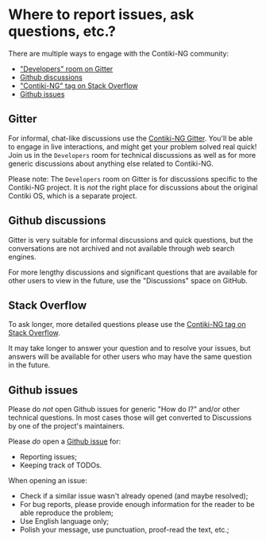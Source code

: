 # Where to report issues, ask questions, etc.?

There are multiple ways to engage with the Contiki-NG community:

* ["Developers" room on Gitter](https://gitter.im/contiki-ng)
* [Github discussions](https://github.com/contiki-ng/contiki-ng/discussions)
* ["Contiki-NG" tag on Stack Overflow](https://stackoverflow.com/questions/tagged/contiki-ng)
* [Github issues](https://github.com/contiki-ng/contiki-ng/issues)

## Gitter

For informal, chat-like discussions use the [Contiki-NG Gitter](https://gitter.im/contiki-ng). You'll be able to engage in live interactions, and might get your problem solved real quick! Join us in the `Developers` room for technical discussions as well as for more generic discussions about anything else related to Contiki-NG.

Please note: The `Developers` room on Gitter is for discussions specific to the Contiki-NG project. It is _not_ the right place for discussions about the original Contiki OS, which is a separate project.

## Github discussions

Gitter is very suitable for informal discussions and quick questions, but the conversations are not archived and not available through web search engines.

For more lengthy discussions and significant questions that are available for other users to view in the future, use the "Discussions" space on GitHub.

## Stack Overflow

To ask longer, more detailed questions please use the [Contiki-NG tag on Stack Overflow](https://stackoverflow.com/questions/tagged/contiki-ng).

It may take longer to answer your question and to resolve your issues, but answers will be available for other users who may have the same question in the future.

## Github issues

Please do _not_ open Github issues for generic "How do I?" and/or other technical questions. In most cases those will get converted to Discussions by one of the project's maintainers.

Please _do_ open a [Github issue](https://github.com/contiki-ng/contiki-ng/issues) for:

* Reporting issues;
* Keeping track of TODOs.

When opening an issue:
* Check if a similar issue wasn't already opened (and maybe resolved);
* For bug reports, please provide enough information for the reader to be able reproduce the problem;
* Use English language only;
* Polish your message, use punctuation, proof-read the text, etc.;
